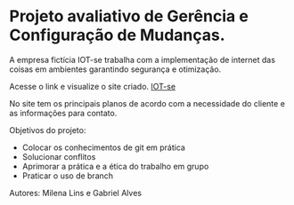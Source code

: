 # Projeto avaliativo de Gerência e Configuração de Mudanças.

A empresa fictícia IOT-se trabalha com a implementação de internet das coisas em ambientes garantindo segurança e otimização. 

Acesse o link e visualize o site criado.
<a href= "https://github.com/GCM-Projeto-Final.github.io">IOT-se</a>

No site tem os principais planos de acordo com a necessidade do cliente e as informações para contato.

Objetivos do projeto:
<ul>
  <li>Colocar os conhecimentos de git em prática</li>
  <li>Solucionar conflitos</li>
  <li>Aprimorar a prática e a ética do trabalho em grupo</li>
  <li>Praticar o uso de branch</li>
 </ul>
 
 Autores: Milena Lins e Gabriel Alves

